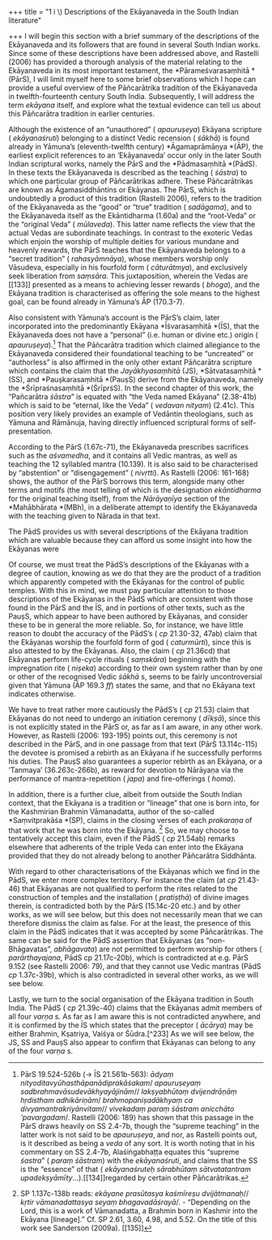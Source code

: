 +++
title = "1 i \\) Descriptions of the Ekāyanaveda in the South Indian literature"

+++
I will begin this section with a brief summary of the descriptions of the Ekāyanaveda and its followers that are found in several South Indian works. Since some of these descriptions have been addressed above, and Rastelli \(2006\) has provided a thorough analysis of the material relating to the Ekāyanaveda in its most important testament, the *Pārameśvarasaṃhitā *\(PārS\), I will limit myself here to some brief observations which I hope can provide a useful overview of the Pāñcarātrika tradition of the Ekāyanaveda in twelfth-fourteenth century South India. Subsequently, I will address the term *ekāyana* itself, and explore what the textual evidence can tell us about this Pāñcarātra tradition in earlier centuries. 

Although the existence of an “unauthored” \( *apauruṣeya*\) Ekāyana scripture \( *ekāyanaśruti*\) belonging to a distinct Vedic recension \( *śākhā*\) is found already in Yāmuna’s \(eleventh-twelfth century\) *Āgamaprāmāṇya *\(ĀP\), the earliest explicit references to an ‘Ekāyanaveda’ occur only in the later South Indian scriptural works, namely the PārS and the *Pādmasaṃhitā *\(PādS\). In these texts the Ekāyanaveda is described as the teaching \( *śāstra*\) to which one particular group of Pāñcarātrikas adhere. These Pāñcarātrikas are known as Āgamasiddhāntins or Ekāyanas. The PārS, which is undoubtedly a product of this tradition \(Rastelli 2006\), refers to the tradition of the Ekāyanaveda as the “good” or “true” tradition \( *sadāgama*\), and to the Ekāyanaveda itself as the Ekāntidharma \(1.60a\) and the “root-Veda” or the “original Veda” \( *mūlaveda*\). This latter name reflects the view that the actual Vedas are subordinate teachings. In contrast to the exoteric Vedas which enjoin the worship of multiple deities for various mundane and heavenly rewards, the PārS teaches that the Ekāyanaveda belongs to a “secret tradition” \( *rahasyāmnāya*\), whose members worship only Vāsudeva, especially in his fourfold form \( *cāturātmya*\), and exclusively seek liberation from *saṃsāra*. This juxtaposition, wherein the Vedas are [[133]] presented as a means to achieving lesser rewards \( *bhoga*\), and the Ekāyana tradition is characterised as offering the sole means to the highest goal, can be found already in Yāmuna’s ĀP \(170.3-7\). 

Also consistent with Yāmuna’s account is the PārS’s claim, later incorporated into the predominantly Ekāyana *Īśvarasaṃhitā *\(ĪS\), that the Ekāyanaveda does not have a “personal” \(i.e. human or divine etc.\) origin \( *apauruṣeya*\).[^231] That the Pāñcarātra tradition which claimed allegiance to the Ekāyanaveda considered their foundational teaching to be “uncreated” or “authorless” is also affirmed in the only other extant Pāñcarātra scripture which contains the claim that the *Jayākhyasaṃhitā* \(JS\), *Sātvatasaṃhitā *\(SS\), and *Pauṣkarasaṃhitā *\(PauṣS\) derive from the Ekāyanaveda, namely the *Śrīpraśnasaṃhitā *\(ŚrīprśS\). In the second chapter of this work, the “Pañcarātra *śāstra*” is equated with “the Veda named Ekāyana” \(2.38-41b\) which is said to be “eternal, like the Veda” \( *vedavan nityam*\) \(2.41c\). This position very likely provides an example of Vedāntin theologians, such as Yāmuna and Rāmānuja, having directly influenced scriptural forms of self-presentation. 

According to the PārS \(1.67c-71\), the Ekāyanaveda prescribes sacrifices such as the *aśvamedha*, and it contains all Vedic mantras, as well as teaching the 12 syllabled mantra \(10.139\). It is also said to be characterised by “abstention” or “disengagement” \( *nivṛtti*\). As Rastelli \(2006: 161-168\) shows, the author of the PārS borrows this term, alongside many other terms and motifs \(the most telling of which is the designation *ekāntidharma* for the original teaching itself\), from the *Nārāyaṇīya* section of the *Mahābhārata *\(MBh\), in a deliberate attempt to identify the Ekāyanaveda with the teaching given to Nārada in that text. 

The PādS provides us with several descriptions of the Ekāyana tradition which are valuable because they can afford us some insight into how the Ekāyanas were 

[^231]: PārS 19.524-526b \(→ ĪS 21.561b-563\): *ādyaṃ nityoditavyūhasthāpanādiprakāśakam*/ *apauruṣeyaṃ sadbrahmavāsudevākhyayājinām*// *lakṣyabhūtaṃ dvijendrāṇāṃ hṛdistham adhikāriṇām*/ *brahmopaniṣadākhyaṃ ca divyamantrakriyānvitam*// *vivekadaṃ paraṃ śāstram anicchāto ’pavargadam*/. Rastelli \(2006: 189\) has shown that this passage in the PārS draws heavily on SS 2.4-7b, though the “supreme teaching” in the latter work is not said to be *apauruṣeya*, and nor, as Rastelli points out, is it described as being a *veda* of any sort. It is worth noting that in his commentary on SS 2.4-7b, Alaśiṅgabhaṭṭa equates this “supreme *śastra*” \( *paraṃ śāstram*\) with the *ekāyanaśruti*, and claims that the SS is the “essence” of that \( *ekāyanaśruteḥ sārabhūtaṃ sātvatatantram upadekṣyāmīty*…\).[[134]]regarded by certain other Pāñcarātrikas. 

Of course, we must treat the PādS’s descriptions of the Ekāyanas with a degree of caution, knowing as we do that they are the product of a tradition which apparently competed with the Ekāyanas for the control of public temples. With this in mind, we must pay particular attention to those descriptions of the Ekāyanas in the PādS which are consistent with those found in the PārS and the ĪS, and in portions of other texts, such as the PauṣS, which appear to have been authored by Ekāyanas, and consider these to be in general the more reliable. So, for instance, we have little reason to doubt the accuracy of the PādS’s \( *cp* 21.30-32, 47ab\) claim that the Ekāyanas worship the fourfold form of god \( *caturmūrti*\), since this is also attested to by the Ekāyanas. Also, the claim \( *cp* 21.36cd\) that Ekāyanas perform life-cycle rituals \( *saṃskāra*\) beginning with the impregnation rite \( *niṣeka*\) according to their own system rather than by one or other of the recognised Vedic *śākhā* s, seems to be fairly uncontroversial given that Yāmuna \(ĀP 169.3 *ff*\) states the same, and that no Ekāyana text indicates otherwise. 

We have to treat rather more cautiously the PādS’s \( *cp* 21.53\) claim that Ekāyanas do not need to undergo an initiation ceremony \( *dīkṣā*\), since this is not explicitly stated in the PārS or, as far as I am aware, in any other work. However, as Rastelli \(2006: 193-195\) points out, this ceremony is not described in the PārS, and in one passage from that text \(PārS 13.114c-115\) the devotee is promised a rebirth as an Ekāyana if he successfully performs his duties. The PauṣS also guarantees a superior rebirth as an Ekāyana, or a ‘Tanmaya’ \(36.263c-266b\), as reward for devotion to Nārāyaṇa via the performance of mantra-repetition \( *japa*\) and fire-offerings \( *homa*\). 

In addition, there is a further clue, albeit from outside the South Indian context, that the Ekāyana is a tradition or “lineage” that one is born into, for the Kashmirian Brahmin Vāmanadatta, author of the so-called *Saṃvitprakāśa *\(SP\), claims in the closing verses of each *prakaraṇa* of that work that he was born into the Ekāyana. [^232] So, we may choose to tentatively accept this claim, even if the PādS \( *cp* 21.54ab\) remarks elsewhere that adherents of the triple Veda can enter into the Ekāyana provided that they do not already belong to another Pāñcarātra Siddhānta.

[^232]: SP 1.137c-138b reads: *ekāyane prasūtasya kaśmīreṣu dvijātmanaḥ*// *kṛtir vāmanadattasya seyaṃ bhagavadāśrayā*/. - “Depending on the Lord, this is a work of Vāmanadatta, a Brahmin born in Kashmir into the Ekāyana \[lineage\].” Cf. SP 2.61, 3.60, 4.98, and 5.52. On the title of this work see Sanderson \(2009a\). [[135]] 



With regard to other characterisations of the Ekāyanas which we find in the PādS, we enter more complex territory. For instance the claim \(at *cp* 21.43-46\) that Ekāyanas are not qualified to perform the rites related to the construction of temples and the installation \( *pratiṣṭhā*\) of divine images therein, is contradicted both by the PārS \(15.14c-20 etc.\) and by other works, as we will see below, but this does not necessarily mean that we can therefore dismiss the claim as false. For at the least, the presence of this claim in the PādS indicates that it was accepted by some Pāñcarātrikas. The same can be said for the PādS assertion that Ekāyanas \(as “non-Bhāgavatas”, *abhāgavata*\) are not permitted to perform worship for others \( *parārthayajana*, PādS cp 21.17c-20b\), which is contradicted at e.g. PārS 9.152 \(see Rastelli 2006: 79\), and that they cannot use Vedic mantras \(PādS *cp* 1.37c-39b\), which is also contradicted in several other works, as we will see below. 

Lastly, we turn to the social organisation of the Ekāyana tradition in South India. The PādS \( *cp* 21.39c-40\) claims that the Ekāyanas admit members of all four *varṇa* s. As far as I am aware this is not contradicted anywhere, and it is confirmed by the ĪS which states that the preceptor \( *ācārya*\) may be either Brahmin, Kṣatriya, Vaiśya or Śūdra.[^233] As we will see below, the JS, SS and PauṣS also appear to confirm that Ekāyanas can belong to any of the four *varṇa* s. 

